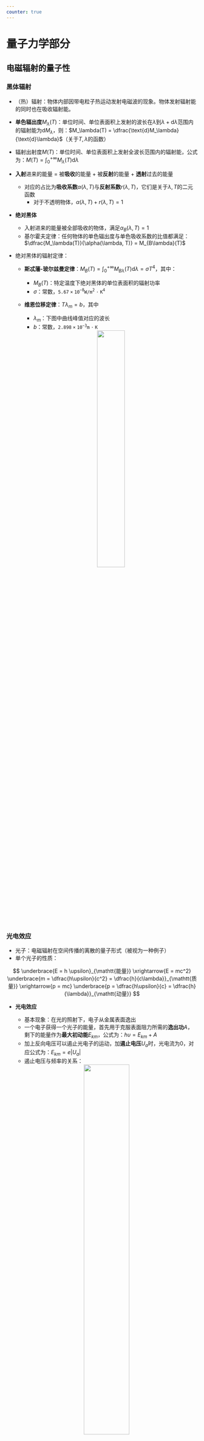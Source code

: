 ```yaml
---
counter: true
---
```


# 量子力学部分

## 电磁辐射的量子性

### 黑体辐射

- （热）辐射：物体内部因带电粒子热运动发射电磁波的现象。物体发射辐射能的同时也在吸收辐射能。
- **单色辐出度**$M_\lambda(T)$：单位时间、单位表面积上发射的波长在$\lambda$到$\lambda + \text{d}\lambda$范围内的辐射能为$\text{d}M_\lambda$，则：$M_\lambda(T) = \dfrac{\text{d}M_\lambda}{\text{d}\lambda}$（关于$T, \lambda$的函数）
- 辐射出射度$M(T)$：单位时间、单位表面积上发射全波长范围内的辐射能，公式为：$M(T) = \int_0^{+\infty}M_\lambda(T)\text{d}\lambda$

- **入射**进来的能量 = 被**吸收**的能量 + 被**反射**的能量 + **透射**过去的能量
    - 对应的占比为**吸收系数**$\alpha(\lambda, T)$与**反射系数**$r(\lambda, T)$，它们是关于$\lambda, T$的二元函数
        - 对于不透明物体，$\alpha(\lambda, T) + r(\lambda, T) = 1$

- **绝对黑体**
    - 入射进来的能量被全部吸收的物体，满足$\alpha_B(\lambda, T) = 1$
    - 基尔霍夫定律：任何物体的单色辐出度与单色吸收系数的比值都满足：$\dfrac{M_\lambda(T)}{\alpha(\lambda, T)} = M_{B\lambda}(T)$

- 绝对黑体的辐射定律：
    - **斯忒藩-玻尔兹曼定律**：$M_B(T) = \int_0^{+\infty}M_{B\lambda}(T)\text{d}\lambda = \sigma T^4$，其中：
        - $M_B(T)$：特定温度下绝对黑体的单位表面积的辐射功率
        - $\sigma$：常数，$\mathtt{5.67 \times 10^{-8} W/m^2 \cdot K^4}$
    - **维恩位移定律**：$T\lambda_m = b$，其中
        - $\lambda_m$：下图中曲线峰值对应的波长
        - $b$：常数，$\mathtt{2.898 \times 10^{-3} m \cdot K}$

        <div style="text-align: center">
            <img src="images/C3/1.png" width=40%>
        </div>


### 光电效应

- 光子：电磁辐射在空间传播的离散的量子形式（被视为一种例子）
- 单个光子的性质：

$$
\underbrace{E = h \upsilon}_{\mathtt{能量}} \xrightarrow{E = mc^2} \underbrace{m = \dfrac{h\upsilon}{c^2} = \dfrac{h}{c\lambda}}_{\mathtt{质量}} \xrightarrow{p = mc} \underbrace{p = \dfrac{h\upsilon}{c} = \dfrac{h}{\lambda}}_{\mathtt{动量}}
$$

- **光电效应**
    - 基本现象：在光的照射下，电子从金属表面逸出
    - 一个电子获得一个光子的能量，首先用于克服表面阻力所需的**逸出功**$A$，剩下的能量作为**最大初动能**$E_{km}$，公式为：$h\upsilon = E_{km} + A$
    - 加上反向电压可以遏止光电子的运动，加**遏止电压**$U_a$时，光电流为0，对应公式为：$E_{km} = e|U_a|$
    - 遏止电压与频率的关系：

    <div style="text-align: center">
        <img src="images/C3/4.png" width=50%>
    </div>

    - 当光频率 = 截止频率（又称红限频率）$\upsilon_0$时，电子获得的能量 <= 逸出功，无光电子激发或激发的光电子没有动能，因而无光电流，对应公式为：$h\upsilon_0 = A$
    - 随着电压增大，光电流增大至饱和值，该值与激发的光电子数量有关（等于光子数量）。光子数量$n$与光强$I$的关系为：$I = nh\upsilon$

    <div style="text-align: center">
        <img src="images/C3/2.png" width=40%>
    </div>


### 康普顿效应

- 现象：单色X射线投射到石墨晶体及其他材料上时，散射光线除了有与入射线波长$\lambda_0$相同的成分外，还有波长大于$\lambda_0$的部分，且波长变化$\Delta \lambda = \lambda - \lambda_0$随散射角$\varphi$增大而增大，并与$\lambda_0$及物质无关。
- 解释：电子与光子碰撞模型：

    <div style="text-align: center">
        <img src="images/C3/3.png" width=70%>
    </div>

    - 入射光子与电子发生碰撞（假设是弹性碰撞），光子部分能量转化为电子动能
    - 能量守恒：$h\upsilon_0 + m_e c^2 = h\upsilon + mc^2$
    - 动量守恒：$\begin{cases}\dfrac{h\upsilon_0}{c} = \dfrac{h\upsilon}{c} \cos \varphi + mV \cos \theta \\ \dfrac{h\upsilon}{c}\sin \varphi = mV \sin \theta \end{cases}$
    - 其中，$m_e$为电子静止质量，$m$为电子相对论质量（$m = \dfrac{m_e}{\sqrt{1 - \frac{V^2}{c^2}}}$）

- 常考物理量
    - 波长改变量$\Delta \lambda$与**散射角**$\varphi$的关系：$\Delta \lambda = \lambda - \lambda_0 = \dfrac{h}{m_e c}(1 - \cos \varphi)$，其中：
        - $\dfrac{h}{m_e c} = \mathtt{0.0024nm}$：电子的康普顿波长
        - 散射角$\varphi$可取到$180\degree$
    
    - 电子获得的动能：$E_k = h\upsilon_0 - h\upsilon$


## 量子力学简介

### 德布罗意波

实物粒子同样具有波粒二象性，波长$\lambda$由动量决定，频率$\upsilon$由能量决定，公式为：

$$
E = mc^2 = h\upsilon \xleftrightarrow{E = \frac{p^2}{2m}} p = mv = \dfrac{h}{\lambda}
$$


### 不确定性理论

- 动量与位置的不确定性关系：$\Delta x \Delta p_x \ge \dfrac{h}{4\pi}$
- 能量和时间的不确定性关系：$\Delta E \Delta t \ge \dfrac{h}{4\pi}$
- 微观粒子的（位置和动量）/（处于某个状态的时间与能量）不可能同时准确测定


### 波函数

- **波函数**$\Psi(x, y, z, t)$是空间与时间的函数，蕴含了粒子的运动状态。
    - 当粒子运动状态不随时间变化时，波函数为**定态波函数**$\psi(x, y, z)$ 
    - 波函数的值可能是复数，它的模长平方$|\Psi(x, y, z, t)|^2 = \Psi^* \Psi$代表粒子在对应点出现的**概率密度**
    - 波函数的要求：
        - $\Psi(x, y, z, t)$是单值、连续、有限的函数
        - **归一化条件**：$\iiint\limits_V \Psi^* \Psi \text{d}V = 1$

- 薛定谔方程：量子力学的基本方程，其正确性只能由实验检验

    $$
    i\dfrac{h}{2\pi}\Psi(\mathbf{r}, t) = [-\dfrac{h}{4\pi m}(\dfrac{\partial^2}{\partial x^2}+\dfrac{\partial^2}{\partial y^2}+\dfrac{\partial^2}{\partial z^2})]\Psi(\mathbf{r}, t)
    $$

    - 定态薛定谔方程：当势能$U$与时间无关，而只是坐标的函数时，可将波函数分离变量，最终得到：

    $$
    \dfrac{\partial^2 \Psi}{\partial x^2}+\dfrac{\partial^2 \Psi}{\partial y^2}+\dfrac{\partial^2 \Psi}{\partial z^2} + \dfrac{8\pi^2 m}{h^2}[E - U(\mathbf{r})]\psi(\mathbf{r}) = 0
    $$


- **一维无限深势阱**：粒子在某一区间内势能为0，其余区间势能为无限大，由薛定谔方程，该粒子只在该区间出现。
    - 一维无限深势阱的势能分布：$U(x) = \begin{cases}0 & 0 < x < a \\ \infty & x \le 0 \text{ or } x \ge a\end{cases}$

    <div style="text-align: center">
        <img src="images/C3/5.png" width=30%>
    </div>

    - 粒子的运动特征：
        - 能量的量子化：$E_n = n^2 \dfrac{h^2}{8ma^2}, n = 1, 2, 3 \dots$，$n$为量子数

        <div style="text-align: center">
            <img src="images/C3/6.png" width=30%>
        </div>

        - 粒子的最小能量$E_1$称为**零点能**
        - 粒子在势阱的不同位置中出现的概率：按量子力学结论，粒子出现的概率在势阱内有一定分布。但当$n$趋于无限大时，$P(x)$振荡过密，可近似看作均匀分布

!!! note "一维波函数分析"

    !!! question "题目"

        已知未归一化的波函数，求归一化常数、概率密度函数、最大概率密度位置、某区间概率等

    核心：$\psi^2(x)$是例子出现在$x$处的概率密度
    
    1. 令$\int_{-\infty}^{+\infty} \psi^2(x) \text{d}x = 1$，求出归一化常数$A$
    2. 然后代入该常数得到波函数，进而得到概率密度函数$f(x) = \psi^2(x)$
    3. 最大概率密度位置通过对$f(x)$求导得到，区间$(a, b)$出现的概率为$\int_a^b f(x)\text{d}x$


## 氢原子及其结构

### 玻尔氢原子理论

- 玻尔理论
    - 定态：原子存在一系列具有确定能量的稳定状态
    - 原子处于定态时，电子在稳定的圆形轨道上运动，其角动量$L$必为$\dfrac{h}{2\pi}$的整数倍，即$L = mvr = n\dfrac{h}{2\pi}, n = 1, 2, 3$，其中$n$为（主）量子数
    - 氢原子的**轨道半径**是量子化的：

        $$
        \dfrac{1}{4\pi\varepsilon}\dfrac{e^2}{r^2} = m\dfrac{v^2}{r} \rightarrow r_n = n^2 \dfrac{\varepsilon_0 h^2}{\pi me^2} \quad n = 1, 2, 3 \dots
        $$

        其中$r_1$称为**玻尔半径**$a_0$，从而$r_n = n^2a_0$

    - 氢原子的**能量**是量子化的：

        $$
        E_n = -\dfrac{1}{n^2}\Big(\dfrac{me^4}{8\varepsilon_0^2 h^2}\Big) \quad n = 1, 2, 3 \dots
        $$

        其中$n = 1$称为**基态能级**，$E_1 = \mathtt{-13.6eV}$，$E_n = \dfrac{E_1}{n^2}$

- 氢原子光谱
    - 从高能级$n_i$跃迁到低能级$n_f$时，发射一个光子，其波长为

        $$
        \dfrac{hc}{\lambda} = E_i - E_f \quad \text{or} \quad \dfrac{1}{\lambda} = R(\dfrac{1}{n_f^2} - \dfrac{1}{n_i^2})
        $$

        其中**里德伯常数**$R = -\dfrac{E_1}{hc}$

    - 氢原子光谱的线系：各个高能级向同一低能级跃迁时辐射的谱线集合
        - 向$n=1$跃迁：莱曼系
        - 向$n=2$跃迁：巴耳末系

        <div style="text-align: center">
            <img src="images/C3/7.png" width=60%>
        </div>

    - 氢原子光谱的系限：由$n = \infty(E = 0)$向线系最低能级跃迁辐射的蒲县，其波长（极限波长）是线系中最短的
    - 若被激发到的最高能级为$n$级，则能够发射的谱线数为$\dfrac{n(n - 1)}{2}$


### 量子力学氢原子理论

- 量子数
    - 主量子数$n$
        - 取值：$1, 2, 3, \dots$
        - 量子化：$E_n = -\dfrac{1}{n^2}\Big(\dfrac{me^4}{8\varepsilon_0h^2}\Big)$（电子能量）
    - 角量子数$l$
        - 取值：$0, 1, 2, \dots, n - 1$
        - 量子化：$L = \sqrt{l(l+1)}\dfrac{h}{2\pi}$（电子绕核旋转的角动量）
    - 磁量子数$m_l$
        - 取值：$0, \pm 1, \pm 2, \dots, \pm l$
        - 量子化：$L_z = m_l\dfrac{h}{2\pi}$（轨道角动量在指定的$Z$轴的分量）
    - 因此，一组量子数$n, l, m_l$确定了一个满足要求的波函数，氢原子中电子的波函数可以写为：

        $$
        \psi_{n, l, m_l}(r, \theta, \varphi) = R_{n, l}(r)\Theta_{l, m_l}\Psi_{m_l}(\varphi)
        $$

- 电子自旋
    - 现象
    - 轨道磁矩的最小值称为玻尔磁子$\mu_B = \dfrac{eh}{4\pi m} = \mathtt{9.27 \times 10^{-24} A \cdot m^2}$
    - 自旋磁矩和自旋角动量的关系：$\mu_s = -\dfrac{e}{m}S$
    - 物质的磁性由电子轨道磁矩和自旋磁矩决定
    - 自旋磁量子数$m_s$，取值：$\pm \dfrac{1}{2}$
    - 自选角动量$S$在外磁场的分量$S_z = m_s \dfrac{h}{2\pi}$

- 概率密度
    - $|\psi_{n, l, m_l}(r, \theta, \varphi)|^2$代表电子出现在$(r, \theta, \varphi)$处的概率密度
    - **径向概率密度**$r^2|R_{n, l}(r)|^2$代表电子出现在$r$处的概率密度
